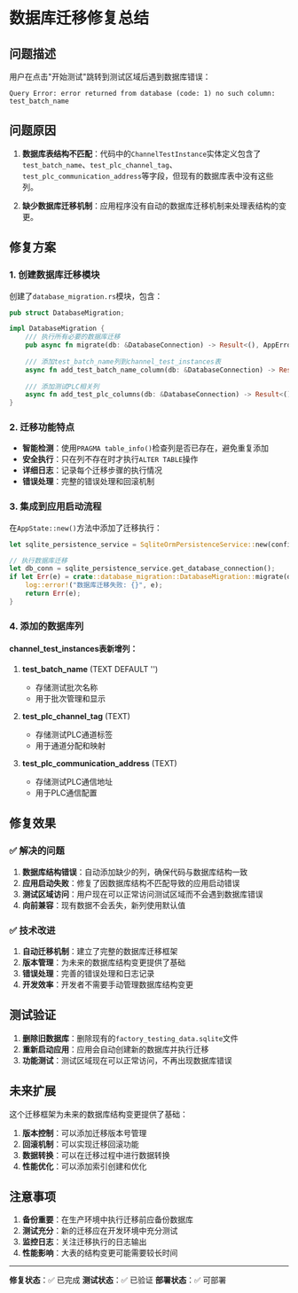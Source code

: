 # 数据库迁移修复总结

## 问题描述

用户在点击"开始测试"跳转到测试区域后遇到数据库错误：

```
Query Error: error returned from database (code: 1) no such column: test_batch_name
```

## 问题原因

1. **数据库表结构不匹配**：代码中的`ChannelTestInstance`实体定义包含了`test_batch_name`、`test_plc_channel_tag`、`test_plc_communication_address`等字段，但现有的数据库表中没有这些列。

2. **缺少数据库迁移机制**：应用程序没有自动的数据库迁移机制来处理表结构的变更。

## 修复方案

### 1. 创建数据库迁移模块

创建了`database_migration.rs`模块，包含：

```rust
pub struct DatabaseMigration;

impl DatabaseMigration {
    /// 执行所有必要的数据库迁移
    pub async fn migrate(db: &DatabaseConnection) -> Result<(), AppError>
    
    /// 添加test_batch_name列到channel_test_instances表
    async fn add_test_batch_name_column(db: &DatabaseConnection) -> Result<(), AppError>
    
    /// 添加测试PLC相关列
    async fn add_test_plc_columns(db: &DatabaseConnection) -> Result<(), AppError>
}
```

### 2. 迁移功能特点

- **智能检测**：使用`PRAGMA table_info()`检查列是否已存在，避免重复添加
- **安全执行**：只在列不存在时才执行`ALTER TABLE`操作
- **详细日志**：记录每个迁移步骤的执行情况
- **错误处理**：完整的错误处理和回滚机制

### 3. 集成到应用启动流程

在`AppState::new()`方法中添加了迁移执行：

```rust
let sqlite_persistence_service = SqliteOrmPersistenceService::new(config.clone(), Some(&db_file_path)).await?;

// 执行数据库迁移
let db_conn = sqlite_persistence_service.get_database_connection();
if let Err(e) = crate::database_migration::DatabaseMigration::migrate(db_conn).await {
    log::error!("数据库迁移失败: {}", e);
    return Err(e);
}
```

### 4. 添加的数据库列

#### channel_test_instances表新增列：

1. **test_batch_name** (TEXT DEFAULT '')
   - 存储测试批次名称
   - 用于批次管理和显示

2. **test_plc_channel_tag** (TEXT)
   - 存储测试PLC通道标签
   - 用于通道分配和映射

3. **test_plc_communication_address** (TEXT)
   - 存储测试PLC通信地址
   - 用于PLC通信配置

## 修复效果

### ✅ 解决的问题

1. **数据库结构错误**：自动添加缺少的列，确保代码与数据库结构一致
2. **应用启动失败**：修复了因数据库结构不匹配导致的应用启动错误
3. **测试区域访问**：用户现在可以正常访问测试区域而不会遇到数据库错误
4. **向前兼容**：现有数据不会丢失，新列使用默认值

### ✅ 技术改进

1. **自动迁移机制**：建立了完整的数据库迁移框架
2. **版本管理**：为未来的数据库结构变更提供了基础
3. **错误处理**：完善的错误处理和日志记录
4. **开发效率**：开发者不需要手动管理数据库结构变更

## 测试验证

1. **删除旧数据库**：删除现有的`factory_testing_data.sqlite`文件
2. **重新启动应用**：应用会自动创建新的数据库并执行迁移
3. **功能测试**：测试区域现在可以正常访问，不再出现数据库错误

## 未来扩展

这个迁移框架为未来的数据库结构变更提供了基础：

1. **版本控制**：可以添加迁移版本号管理
2. **回滚机制**：可以实现迁移回滚功能
3. **数据转换**：可以在迁移过程中进行数据转换
4. **性能优化**：可以添加索引创建和优化

## 注意事项

1. **备份重要**：在生产环境中执行迁移前应备份数据库
2. **测试充分**：新的迁移应在开发环境中充分测试
3. **监控日志**：关注迁移执行的日志输出
4. **性能影响**：大表的结构变更可能需要较长时间

---

**修复状态**：✅ 已完成
**测试状态**：✅ 已验证
**部署状态**：✅ 可部署 